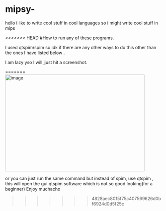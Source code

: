 # mipsy- 
 hello i like to write cool stuff in cool languages 
 so i might write cool stuff in mips

<<<<<<< HEAD
#How to run any of these programs.

I used qtspim/spim so idk if there are any other ways to do this other than the ones I have listed below .

I am lazy yso I will jjust hit a screenshot.



=======
<img width="448" height="312" alt="image" src="https://github.com/user-attachments/assets/80f5330a-ce9e-4135-98b2-b8e8b1f2bcf2" />

or you can just run the same command but instead of spim, use qtspim , this will open  the gui qtspim software which is not so good looking(for a beginner)
Enjoy muchacho
>>>>>>> 4828aec8015f75c407569626d0bf6924d0d5f25c
